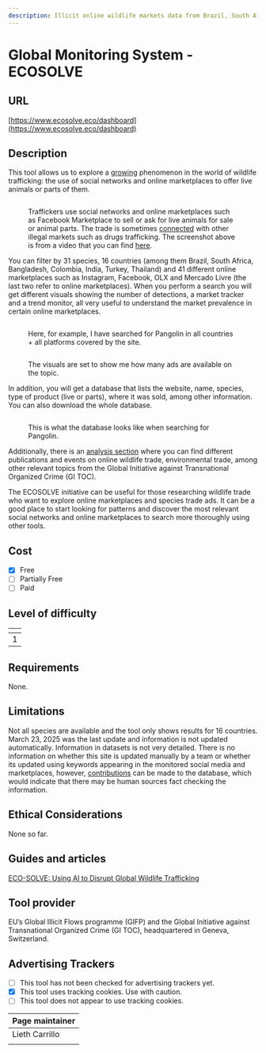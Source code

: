 ```yaml
---
description: Illicit online wildlife markets data from Brazil, South Africa and Thailand.
---
```


# Global Monitoring System - ECOSOLVE

## URL

[https://www.ecosolve.eco/dashboard](https://www.ecosolve.eco/dashboard)

## Description

This tool allows us to explore a [growing](https://globalinitiative.net/wp-content/uploads/2024/10/Monitoring-illegal-wildlife-trade-Brazil-and-South-Africa-GI-TOC-October-2024.pdf) phenomenon in the world of wildlife trafficking: the use of social networks and online marketplaces to offer live animals or parts of them.&#x20;

<figure><img src=".gitbook/assets/Screenshot 2025-01-27 at 11.19.37 AM.png" alt=""><figcaption><p>Traffickers use social networks and online marketplaces such as Facebook Marketplace to sell or ask for live animals for sale or animal parts. The trade is sometimes <a href="https://globalinitiative.net/wp-content/uploads/2024/10/Monitoring-illegal-wildlife-trade-Brazil-and-South-Africa-GI-TOC-October-2024.pdf">connected</a> with other illegal markets such as drugs trafficking. The screenshot above is from a video that you can find <a href="https://www.youtube.com/watch?v=WfEKg_pqYvs\">here</a>.</p></figcaption></figure>

You can filter by 31 species, 16 countries (among them Brazil, South Africa, Bangladesh, Colombia, India, Turkey, Thailand) and 41 different online marketplaces such as Instagram, Facebook, OLX and Mercado Livre (the last two refer to online marketplaces). When you perform a search you will get different visuals showing the number of detections, a market tracker and a trend monitor, all very useful to understand the market prevalence in certain online marketplaces.&#x20;

<figure><img src=".gitbook/assets/Screenshot 2025-02-28 at 5.57.41 PM.png" alt=""><figcaption><p>Here, for example, I have searched for Pangolin in all countries + all platforms covered by the site. </p></figcaption></figure>

<figure><img src=".gitbook/assets/Screenshot 2025-02-28 at 6.04.04 PM.png" alt=""><figcaption><p>The visuals are set to show me how many ads are available on the topic.</p></figcaption></figure>

In addition, you will get a database that lists the website, name, species, type of product (live or parts), where it was sold, among other information. You can also download the whole database.&#x20;

<figure><img src=".gitbook/assets/Screenshot 2025-02-28 at 6.05.51 PM.png" alt=""><figcaption><p>This is what the database looks like when searching for Pangolin.</p></figcaption></figure>

Additionally, there is an [analysis section](https://www.ecosolve.eco/analysis) where you can find different publications and events on online wildlife trade, environmental trade, among other relevant topics from the Global Initiative against Transnational Organized Crime (GI TOC).

The ECOSOLVE initiative can be useful for those researching wildlife trade who want to explore online marketplaces and species trade ads. It can be a good place to start looking for patterns and discover the most relevant social networks and online marketplaces to search more thoroughly using other tools.

## Cost

* [x] Free
* [ ] Partially Free
* [ ] Paid

## Level of difficulty

<table><thead><tr><th data-type="rating" data-max="5"></th></tr></thead><tbody><tr><td>1</td></tr></tbody></table>

## Requirements

None.

## Limitations

Not all species are available and the tool only shows results for 16 countries. March 23, 2025 was the last update and information is not updated automatically. Information in datasets is not very detailed. There is no information on whether this site is updated manually by a team or whether its updated using keywords appearing in the monitored social media and marketplaces, however, [contributions](https://www.ecosolve.eco/about) can be made to the database, which would indicate that there may be human sources fact checking the information.

## Ethical Considerations

None so far.

## Guides and articles

[ECO-SOLVE: Using AI to Disrupt Global Wildlife Trafficking](https://www.acamstoday.org/eco-solve-using-ai-to-disrupt-global-wildlife-trafficking/)

## Tool provider

EU’s Global Illicit Flows programme (GIFP) and the Global Initiative against Transnational Organized Crime (GI TOC), headquartered in Geneva, Switzerland.

## Advertising Trackers

* [ ] This tool has not been checked for advertising trackers yet.
* [x] This tool uses tracking cookies. Use with caution.
* [ ] This tool does not appear to use tracking cookies.

| Page maintainer |
| --------------- |
| Lieth Carrillo  |
|                 |
